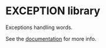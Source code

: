 # EXCEPTION library

Exceptions handling words.

See the [documentation](../docs/lib-exception.md) for more info.
